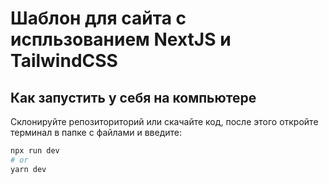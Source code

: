 # Шаблон для сайта с испльзованием NextJS и TailwindCSS

## Как запустить у себя на компьютере
Склонируйте репозиториторий или скачайте код, после этого откройте терминал в папке с файлами и введите:
```bash
npx run dev
# or
yarn dev
```


